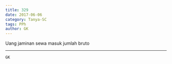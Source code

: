 ```yaml
---
title: 329
date: 2017-06-06
category: Tanya-SC
tags: PPh
author: GK
---
```


Uang jaminan sewa masuk jumlah bruto

---



`GK`

